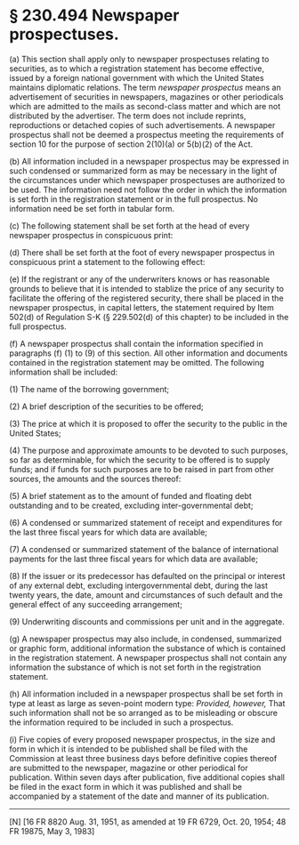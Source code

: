 # § 230.494   Newspaper prospectuses.

(a) This section shall apply only to newspaper prospectuses relating to securities, as to which a registration statement has become effective, issued by a foreign national government with which the United States maintains diplomatic relations. The term *newspaper prospectus* means an advertisement of securities in newspapers, magazines or other periodicals which are admitted to the mails as second-class matter and which are not distributed by the advertiser. The term does not include reprints, reproductions or detached copies of such advertisements. A newspaper prospectus shall not be deemed a prospectus meeting the requirements of section 10 for the purpose of section 2(10)(a) or 5(b)(2) of the Act.


(b) All information included in a newspaper prospectus may be expressed in such condensed or summarized form as may be necessary in the light of the circumstances under which newspaper prospectuses are authorized to be used. The information need not follow the order in which the information is set forth in the registration statement or in the full prospectus. No information need be set forth in tabular form.


(c) The following statement shall be set forth at the head of every newspaper prospectus in conspicuous print: 


(d) There shall be set forth at the foot of every newspaper prospectus in conspicuous print a statement to the following effect: 


(e) If the registrant or any of the underwriters knows or has reasonable grounds to believe that it is intended to stablize the price of any security to facilitate the offering of the registered security, there shall be placed in the newspaper prospectus, in capital letters, the statement required by Item 502(d) of Regulation S-K (§ 229.502(d) of this chapter) to be included in the full prospectus.


(f) A newspaper prospectus shall contain the information specified in paragraphs (f) (1) to (9) of this section. All other information and documents contained in the registration statement may be omitted. The following information shall be included:


(1) The name of the borrowing government;


(2) A brief description of the securities to be offered;


(3) The price at which it is proposed to offer the security to the public in the United States;


(4) The purpose and approximate amounts to be devoted to such purposes, so far as determinable, for which the security to be offered is to supply funds; and if funds for such purposes are to be raised in part from other sources, the amounts and the sources thereof:


(5) A brief statement as to the amount of funded and floating debt outstanding and to be created, excluding inter-governmental debt;


(6) A condensed or summarized statement of receipt and expenditures for the last three fiscal years for which data are available;


(7) A condensed or summarized statement of the balance of international payments for the last three fiscal years for which data are available;


(8) If the issuer or its predecessor has defaulted on the principal or interest of any external debt, excluding intergovernmental debt, during the last twenty years, the date, amount and circumstances of such default and the general effect of any succeeding arrangement;


(9) Underwriting discounts and commissions per unit and in the aggregate.


(g) A newspaper prospectus may also include, in condensed, summarized or graphic form, additional information the substance of which is contained in the registration statement. A newspaper prospectus shall not contain any information the substance of which is not set forth in the registration statement.


(h) All information included in a newspaper prospectus shall be set forth in type at least as large as seven-point modern type: *Provided, however,* That such information shall not be so arranged as to be misleading or obscure the information required to be included in such a prospectus.


(i) Five copies of every proposed newspaper prospectus, in the size and form in which it is intended to be published shall be filed with the Commission at least three business days before definitive copies thereof are submitted to the newspaper, magazine or other periodical for publication. Within seven days after publication, five additional copies shall be filed in the exact form in which it was published and shall be accompanied by a statement of the date and manner of its publication.



---

[N] [16 FR 8820 Aug. 31, 1951, as amended at 19 FR 6729, Oct. 20, 1954; 48 FR 19875, May 3, 1983]




